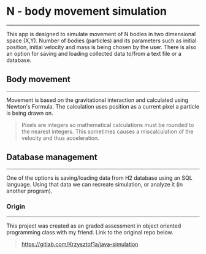 # N - body movement simulation

---

This app is designed to simulate movement of N bodies in two dimensional space (X,Y). Number of bodies (particles) and its parameters such as initial position, initial velocity and mass is being chosen by the user. There is also an option for saving and loading collected data to/from a text file or a database.

## Body movement

---

Movement is based on the gravitational interaction and calculated using Newton's Formula. The calculation uses position as a current pixel a particle is being drawn on. 
> Pixels are integers so mathematical calculations must be rounded to the nearest integers. This sometimes causes a miscalculation of the velocity and thus acceleration.

## Database management

---

One of the options is saving/loading data from H2 database using an SQL language. Using that data we can recreate simulation, or analyze it (in another program). 

### Origin

---

This project was created as an graded assessment in object oriented programming class with my friend. Link to the original repo below.
> https://gitlab.com/Krzysztof1a/java-simulation
